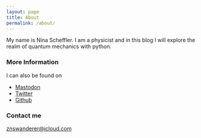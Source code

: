 ```yaml
---
layout: page
title: About
permalink: /about/
---
```


My name is Nina Scheffler. I am a physicist and in this blog
I will explore the realm of quantum mechanics with python.

### More Information

I can also be found on

* [Mastodon](https://mastodon.lol/@znswanderer)
* [Twitter](https://twitter.com/znswanderer)
* [Github](https://github.com/znswanderer)

### Contact me

[znswanderer@icloud.com](mailto:znswanderer@icloud.com)